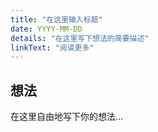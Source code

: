 ```yaml
---
title: "在这里输入标题"
date: YYYY-MM-DD
details: "在这里写下想法的简要描述"
linkText: "阅读更多"
---
```


## 想法

在这里自由地写下你的想法...
